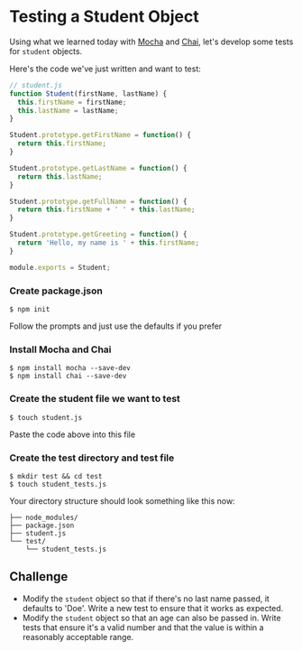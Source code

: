 # Testing a Student Object

Using what we learned today with [Mocha](https://mochajs.org/) and [Chai](http://chaijs.com/), let's develop some tests for `student` objects. 

Here's the code we've just written and want to test: 

```js
// student.js
function Student(firstName, lastName) {
  this.firstName = firstName;
  this.lastName = lastName;
}

Student.prototype.getFirstName = function() {
  return this.firstName;
}

Student.prototype.getLastName = function() {
  return this.lastName;
}

Student.prototype.getFullName = function() {
  return this.firstName + ' ' + this.lastName;
}

Student.prototype.getGreeting = function() {
  return 'Hello, my name is ' + this.firstName;
}

module.exports = Student;
```

### Create package.json 

```
$ npm init
```

Follow the prompts and just use the defaults if you prefer

### Install Mocha and Chai

```
$ npm install mocha --save-dev
$ npm install chai --save-dev
```

### Create the student file we want to test

```
$ touch student.js
```

Paste the code above into this file

### Create the test directory and test file

```
$ mkdir test && cd test
$ touch student_tests.js
```

Your directory structure should look something like this now:

```
├── node_modules/
├── package.json
├── student.js
└── test/
    └── student_tests.js
```

## Challenge 

- Modify the `student` object so that if there's no last name passed, it defaults to 'Doe'. Write a new test to ensure that it works as expected.
- Modify the `student` object so that an age can also be passed in. Write tests that ensure it's a valid number and that the value is within a reasonably acceptable range.
